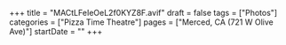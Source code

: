 +++
title = "MACtLFeIeOeL2f0KYZ8F.avif"
draft = false
tags = ["Photos"]
categories = ["Pizza Time Theatre"]
pages = ["Merced, CA (721 W Olive Ave)"]
startDate = ""
+++
